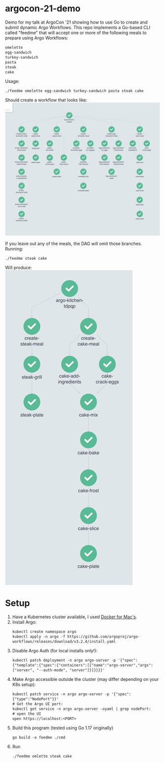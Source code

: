 # argocon-21-demo
Demo for my talk at ArgoCon '21 showing how to use Go to create and submit dynamic Argo Workflows.
This repo implements a Go-based CLI called "feedme" that will accept one or more of the following 
meals to prepare using Argo Workflows:
```shell
omelette
egg-sandwich
turkey-sandwich
pasta
steak
cake
```

Usage:
```shell
./feedme omelette egg-sandwich turkey-sandwich pasta steak cake
```

Should create a workflow that looks like:
![](./assets/full-workflow.png)

If you leave out any of the meals, the DAG will omit those branches.
Running:
```shell
./feedme steak cake
```

Will produce:
![](./assets/steak-cake-workflow.png)

# Setup
1. Have a Kubernetes cluster available, I used [Docker for Mac's](https://docs.docker.com/desktop/kubernetes/).
2. Install Argo:
    ```shell
    kubectl create namespace argo
    kubectl apply -n argo -f https://github.com/argoproj/argo-workflows/releases/download/v3.2.4/install.yaml
    ```
3. Disable Argo Auth (for local installs only!):
   ```shell
   kubectl patch deployment -n argo argo-server -p '{"spec":{"template":{"spec":{"containers":[{"name":"argo-server","args":["server", "--auth-mode", "server"]}]}}}}'
   ```
4. Make Argo accessible outside the cluster (may differ depending on your K8s setup):
   ```shell
   kubectl patch service -n argo argo-server -p '{"spec":{"type":"NodePort"}}'
   # Get the Argo UI port:
   kubectl get service -n argo argo-server -oyaml | grep nodePort:
   # open the UI
   open https://localhost:<PORT>
   ```
5. Build this program (tested using Go 1.17 originally)
    ```shell
    go build -o feedme ./cmd
    ```
6. Run
   ```shell
   ./feedme omlette steak cake
   ```